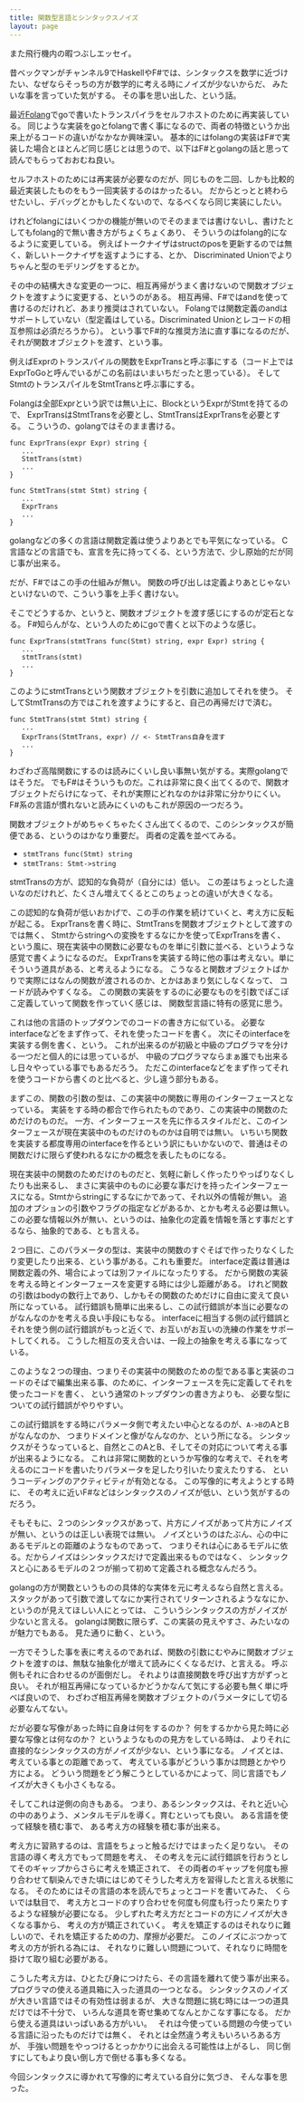 ```yaml
---
title: 関数型言語とシンタックスノイズ
layout: page
---
```

また飛行機内の暇つぶしエッセイ。

昔ベックマンがチャンネル9でHaskellやF#では、シンタックスを数学に近づけたい、なぜならそっちの方が数学的に考える時にノイズが少ないからだ、
みたいな事を言っていた気がする。
その事を思い出した、という話。

最近[Folang](https://karino2.github.io/RandomThoughts/Folang)でgoで書いたトランスパイラをセルフホストのために再実装している。
同じような実装をgoとfolangで書く事になるので、両者の特徴というか出来上がるコードの違いがなかなか興味深い。
基本的にはfolangの実装はF#で実装した場合とほとんど同じ感じとは思うので、以下はF#とgolangの話と思って読んでもらっておおむね良い。

セルフホストのためには再実装が必要なのだが、同じものを二回、しかも比較的最近実装したものをもう一回実装するのはかったるい。
だからとっとと終わらせたいし、デバッグとかもしたくないので、なるべくなら同じ実装にしたい。

けれどfolangにはいくつかの機能が無いのでそのままでは書けないし、書けたとしてもfolang的で無い書き方がちょくちょくあり、
そういうのはfolang的になるように変更している。
例えばトークナイザはstructのposを更新するのでは無く、新しいトークナイザを返すようにする、とか、
Discriminated Unionでよりちゃんと型のモデリングをするとか。

その中の結構大きな変更の一つに、相互再帰がうまく書けないので関数オブジェクトを渡すように変更する、というのがある。
相互再帰、F#ではandを使って書けるのだけれど、あまり推奨はされていない。
Folangでは関数定義のandはサポートしていない（型定義はしている。Discriminated Unionとレコードの相互参照は必須だろうから）。
という事でF#的な推奨方法に直す事になるのだが、それが関数オブジェクトを渡す、という事。

例えばExprのトランスパイルの関数をExprTransと呼ぶ事にする（コード上ではExprToGoと呼んでいるがこの名前はいまいちだったと思っている）。
そしてStmtのトランスパイルをStmtTransと呼ぶ事にする。

Folangは全部Exprという訳では無い上に、BlockというExprがStmtを持てるので、
ExprTransはStmtTransを必要とし、StmtTransはExprTransを必要とする。
こういうの、golangではそのまま書ける。

```
func ExprTrans(expr Expr) string {
   ...
   StmtTrans(stmt)
   ...
}

func StmtTrans(stmt Stmt) string {
   ...
   ExprTrans
   ...
}
```

golangなどの多くの言語は関数定義は使うよりあとでも平気になっている。
C言語などの言語でも、宣言を先に持ってくる、という方法で、少し原始的だが同じ事が出来る。

だが、F#ではこの手の仕組みが無い。
関数の呼び出しは定義よりあとじゃないといけないので、こういう事を上手く書けない。

そこでどうするか、というと、関数オブジェクトを渡す感じにするのが定石となる。
F#知らんがな、という人のためにgoで書くと以下のような感じ。

```
func ExprTrans(stmtTrans func(Stmt) string, expr Expr) string {
   ...
   stmtTrans(stmt)
   ...
}
```

このようにstmtTransという関数オブジェクトを引数に追加してそれを使う。
そしてStmtTransの方ではこれを渡すようにすると、自己の再帰だけで済む。

```
func StmtTrans(stmt Stmt) string {
   ...
   ExprTrans(StmtTrans, expr) // <- StmtTrans自身を渡す
   ...
}
```

わざわざ高階関数にするのは読みにくいし良い事無い気がする。実際golangではそうだ。
でもF#はそういうものだ。これは非常に良く出てくるので、関数オブジェクトだらけになって、それが実際にどれなのかは非常に分かりにくい。
F#系の言語が慣れないと読みにくいのもこれが原因の一つだろう。

関数オブジェクトがめちゃくちゃたくさん出てくるので、このシンタックスが簡便である、というのはかなり重要だ。
両者の定義を並べてみる。

- `stmtTrans func(Stmt) string`
- `stmtTrans: Stmt->string`

stmtTransの方が、認知的な負荷が（自分には）低い。
この差はちょっとした違いなのだけれど、たくさん増えてくるとこのちょっとの違いが大きくなる。

この認知的な負荷が低いおかげで、この手の作業を続けていくと、考え方に反転が起こる。
ExprTransを書く時に、StmtTransを関数オブジェクトとして渡すのでは無く、
Stmtからstringへの変換をするなにかを使ってExprTransを書く、
という風に、現在実装中の関数に必要なものを単に引数に並べる、というような感覚で書くようになるのだ。
ExprTransを実装する時に他の事は考えない。単にそういう道具がある、と考えるようになる。
こうなると関数オブジェクトばかりで実際にはなんの関数が渡されるのか、とかはあまり気にしなくなって、
コードが読みやすくなる。
この関数の実装をするのに必要なものを引数でぽこぽこ定義していって関数を作っていく感じは、
関数型言語に特有の感覚に思う。

これは他の言語のトップダウンでのコードの書き方に似ている。
必要なinterfaceなどをまず作って、それを使ったコードを書く。
次にそのinterfaceを実装する側を書く、という。
これが出来るのが初級と中級のプログラマを分ける一つだと個人的には思っているが、
中級のプログラマならまぁ誰でも出来るし日々やっている事でもあるだろう。
ただこのinterfaceなどをまず作ってそれを使うコードから書くのと比べると、少し違う部分もある。

まずこの、関数の引数の型は、この実装中の関数に専用のインターフェースとなっている。
実装をする時の都合で作られたものであり、この実装中の関数のためだけのものだ。
一方、インターフェースを先に作るスタイルだと、このインターフェースが現在実装中のものだけのものかは自明では無い。
いちいち関数を実装する都度専用のinterfaceを作るという訳にもいかないので、普通はその関数だけに限らず使われるなにかの概念を表したものになる。

現在実装中の関数のためだけのものだと、気軽に新しく作ったりやっぱりなくしたりも出来るし、
まさに実装中のものに必要な事だけを持ったインターフェースになる。Stmtからstringにするなにかであって、それ以外の情報が無い。
追加のオプションの引数やフラグの指定などがあるか、とかも考える必要は無い。
この必要な情報以外が無い、というのは、抽象化の定義を情報を落とす事だとするなら、抽象的である、とも言える。

２つ目に、このパラメータの型は、実装中の関数のすぐそばで作ったりなくしたり変更したり出来る、という事がある。これも重要だ。
interface定義は普通は関数定義の外、場合によっては別ファイルになったりする。
だから関数の実装を考える時とインターフェースを変更する時には少し距離がある。
けれど関数の引数はbodyの数行上であり、しかもその関数のためだけに自由に変えて良い所になっている。
試行錯誤も簡単に出来るし、この試行錯誤が本当に必要なのがなんなのかを考える良い手段にもなる。
interfaceに相当する側の試行錯誤とそれを使う側の試行錯誤がもっと近くで、お互いがお互いの洗練の作業をサポートしてくれる。
こうした相互の支え合いは、一段上の抽象を考える事になっている。

このような２つの理由、つまりその実装中の関数のための型である事と実装のコードのそばで編集出来る事、のために、インターフェースを先に定義してそれを使ったコードを書く、
という通常のトップダウンの書き方よりも、
必要な型についての試行錯誤がやりやすい。

この試行錯誤をする時にパラメータ側で考えたい中心となるのが、`A->B`のAとBがなんなのか、
つまりドメインと像がなんなのか、という所になる。
シンタックスがそうなっていると、自然とこのAとB、そしてその対応について考える事が出来るようになる。
これは非常に関数的というか写像的な考えで、それを考えるのにコードを書いたりパラメータを足したり引いたり変えたりする、
というコーディングのアクティビティが有効となる。
この写像的に考えようとする時に、
その考えに近いF#などはシンタックスのノイズが低い、という気がするのだろう。

そもそもに、２つのシンタックスがあって、片方にノイズがあって片方にノイズが無い、というのは正しい表現では無い。
ノイズというのはたぶん、心の中にあるモデルとの距離のようなものであって、
つまりそれは心にあるモデルに依る。だからノイズはシンタックスだけで定義出来るものではなく、
シンタックスと心にあるモデルの２つが揃って初めて定義される概念なんだろう。

golangの方が関数というものの具体的な実体を元に考えるなら自然と言える。
スタックがあって引数で渡してなにか実行されてリターンされるようななにか、というのが見えてほしい人にとっては、
こういうシンタックスの方がノイズが少ないと言える。
golangは関数に限らず、この実装の見えやすさ、みたいなのが魅力でもある。
見た通りに動く、という。

一方でそうした事を表に考えるのであれば、関数の引数にむやみに関数オブジェクトを渡すのは、無駄な抽象化が増えて読みにくくなるだけ、と言える。
呼ぶ側もそれに合わせるのが面倒だし。
それよりは直接関数を呼び出す方がずっと良い。
それが相互再帰になっているかどうかなんて気にする必要も無く単に呼べば良いので、
わざわざ相互再帰を関数オブジェクトのパラメータにして切る必要なんてない。

だが必要な写像があった時に自身は何をするのか？
何をするかから見た時に必要な写像とは何なのか？
というようなものの見方をしている時は、
よりそれに直接的なシンタックスの方がノイズが少ない、という事になる。
ノイズとは、考えている事との距離であって、
考えている事がどういう事かは問題とかやり方による。
どういう問題をどう解こうとしているかによって、同じ言語でもノイズが大きくも小さくもなる。

そしてこれは逆側の向きもある。
つまり、あるシンタックスは、それと近い心の中のありよう、メンタルモデルを導く。育むといっても良い。
ある言語を使って経験を積む事で、
ある考え方の経験を積む事が出来る。

考え方に習熟するのは、言語をちょっと触るだけではまったく足りない。
その言語の導く考え方でもって問題を考え、
その考えを元に試行錯誤を行おうとしてそのギャップからさらに考えを矯正されて、
その両者のギャップを何度も擦り合わせて馴染んできた頃にはじめてそうした考え方を習得したと言える状態になる。
そのためにはその言語の本を読んでちょっとコードを書いてみた、
くらいでは駄目で、
考え方とコードのすり合わせを何度も何度も行ったり来たりするような経験が必要になる。
少しずれた考え方だとコードの方にノイズが大きくなる事から、
考えの方が矯正されていく。
考えを矯正するのはそれなりに難しいので、それを矯正するための力、摩擦が必要だ。
このノイズにぶつかって考えの方が折れる為には、
それなりに難しい問題について、それなりに時間を掛けて取り組む必要がある。

こうした考え方は、ひとたび身につけたら、その言語を離れて使う事が出来る。
プログラマの使える道具箱に入った道具の一つとなる。
シンタックスのノイズが大きい言語ではその有効性は弱まるが、
大きな問題に挑む時には一つの道具だけでは不十分で、
いろんな道具を寄せ集めてなんとかこなす事になる。
だから使える道具はいっぱいある方がいい。　
それは今使っている問題の今使っている言語に沿ったものだけでは無く、
それとは全然違う考えもいろいろある方が、
手強い問題をやっつけるとっかかりに出会える可能性は上がるし、
同じ倒すにしてもより良い倒し方で倒せる事も多くなる。

今回シンタックスに導かれて写像的に考えている自分に気づき、
そんな事を思った。
